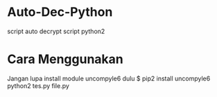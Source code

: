 # Auto-Dec-Python
script auto decrypt script python2

# Cara Menggunakan
Jangan lupa install module uncompyle6 dulu
$ pip2 install uncompyle6
python2 tes.py file.py

